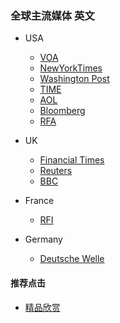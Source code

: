 ### 全球主流媒体 英文
- USA
  - [VOA](https://www.voanews.com)
  - [NewYorkTimes](https://www.nytimes.com/)
  - [Washington Post](https://www.washingtonpost.com/)
  - [TIME](https://www.time.com)
  - [AOL](https://www.aol.com/news/)
  - [Bloomberg](https://www.bloomberg.com/)
  - [RFA](https://www.rfa.org/english/)

- UK
  - [Financial Times](https://www.ft.com/)
  - [Reuters](https://mobile.reuters.com/)
  - [BBC](https://www.bbc.com/)

- France
  - [RFI](http://m.rfi.fr/)

- Germany
  - [Deutsche Welle](https://m.dw.com/en/)



#### 推荐点击
- [精品欣赏](https://summer200.github.io/content/main)
